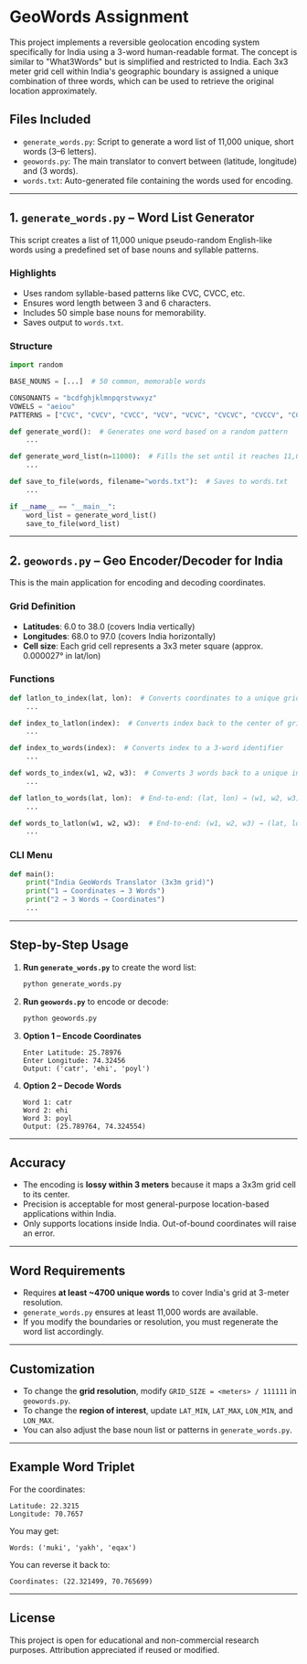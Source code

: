 # GeoWords Assignment

This project implements a reversible geolocation encoding system specifically for India using a 3-word human-readable format. The concept is similar to "What3Words" but is simplified and restricted to India. Each 3x3 meter grid cell within India's geographic boundary is assigned a unique combination of three words, which can be used to retrieve the original location approximately.

## Files Included

- `generate_words.py`: Script to generate a word list of 11,000 unique, short words (3–6 letters).
- `geowords.py`: The main translator to convert between (latitude, longitude) and (3 words).
- `words.txt`: Auto-generated file containing the words used for encoding.

---

## 1. `generate_words.py` – Word List Generator

This script creates a list of 11,000 unique pseudo-random English-like words using a predefined set of base nouns and syllable patterns.

### Highlights

- Uses random syllable-based patterns like CVC, CVCC, etc.
- Ensures word length between 3 and 6 characters.
- Includes 50 simple base nouns for memorability.
- Saves output to `words.txt`.

### Structure

```python
import random

BASE_NOUNS = [...]  # 50 common, memorable words

CONSONANTS = "bcdfghjklmnpqrstvwxyz"
VOWELS = "aeiou"
PATTERNS = ["CVC", "CVCV", "CVCC", "VCV", "VCVC", "CVCVC", "CVCCV", "CCVC", "CCVCV", "CVCVCV"]

def generate_word():  # Generates one word based on a random pattern
    ...

def generate_word_list(n=11000):  # Fills the set until it reaches 11,000
    ...

def save_to_file(words, filename="words.txt"):  # Saves to words.txt
    ...

if __name__ == "__main__":
    word_list = generate_word_list()
    save_to_file(word_list)
```

---

## 2. `geowords.py` – Geo Encoder/Decoder for India

This is the main application for encoding and decoding coordinates.

### Grid Definition

- **Latitudes**: 6.0 to 38.0 (covers India vertically)
- **Longitudes**: 68.0 to 97.0 (covers India horizontally)
- **Cell size**: Each grid cell represents a 3x3 meter square (approx. 0.000027° in lat/lon)

### Functions

```python
def latlon_to_index(lat, lon):  # Converts coordinates to a unique grid index
    ...

def index_to_latlon(index):  # Converts index back to the center of grid cell
    ...

def index_to_words(index):  # Converts index to a 3-word identifier
    ...

def words_to_index(w1, w2, w3):  # Converts 3 words back to a unique index
    ...

def latlon_to_words(lat, lon):  # End-to-end: (lat, lon) → (w1, w2, w3)
    ...

def words_to_latlon(w1, w2, w3):  # End-to-end: (w1, w2, w3) → (lat, lon)
    ...
```

### CLI Menu

```python
def main():
    print("India GeoWords Translator (3x3m grid)")
    print("1 → Coordinates → 3 Words")
    print("2 → 3 Words → Coordinates")
    ...
```

---

## Step-by-Step Usage

1. **Run `generate_words.py`** to create the word list:
   ```bash
   python generate_words.py
   ```

2. **Run `geowords.py`** to encode or decode:
   ```bash
   python geowords.py
   ```

3. **Option 1 – Encode Coordinates**
   ```
   Enter Latitude: 25.78976
   Enter Longitude: 74.32456
   Output: ('catr', 'ehi', 'poyl')
   ```

4. **Option 2 – Decode Words**
   ```
   Word 1: catr
   Word 2: ehi
   Word 3: poyl
   Output: (25.789764, 74.324554)
   ```

---

## Accuracy

- The encoding is **lossy within 3 meters** because it maps a 3x3m grid cell to its center.
- Precision is acceptable for most general-purpose location-based applications within India.
- Only supports locations inside India. Out-of-bound coordinates will raise an error.

---

## Word Requirements

- Requires **at least ~4700 unique words** to cover India's grid at 3-meter resolution.
- `generate_words.py` ensures at least 11,000 words are available.
- If you modify the boundaries or resolution, you must regenerate the word list accordingly.

---

## Customization

- To change the **grid resolution**, modify `GRID_SIZE = <meters> / 111111` in `geowords.py`.
- To change the **region of interest**, update `LAT_MIN`, `LAT_MAX`, `LON_MIN`, and `LON_MAX`.
- You can also adjust the base noun list or patterns in `generate_words.py`.

---

## Example Word Triplet

For the coordinates:
```
Latitude: 22.3215
Longitude: 70.7657
```

You may get:
```
Words: ('muki', 'yakh', 'eqax')
```

You can reverse it back to:
```
Coordinates: (22.321499, 70.765699)
```

---

## License

This project is open for educational and non-commercial research purposes. Attribution appreciated if reused or modified.

